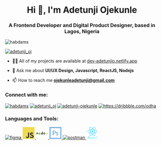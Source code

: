 <h1 align="center">Hi 👋, I'm Adetunji Ojekunle</h1>
<h3 align="center">A Frontend Developer and Digital Product Designer, based in Lagos, Nigeria</h3>


<p align="left"> <img src="https://komarev.com/ghpvc/?username=habdams&label=Profile%20views&color=0e75b6&style=flat" alt="habdams" /> </p>

<p align="left"> <a href="https://twitter.com/adetunji_oj" target="blank"><img src="https://img.shields.io/twitter/follow/adetunji_oj?logo=twitter&style=for-the-badge" alt="adetunji_oj" /></a> </p>

- 👨‍💻 All of my projects are available at [dev-adetunjio.netlify.app](https://dev-adetunjio.netlify.app/)

- 💬 Ask me about **UI/UX Design, Javascript, ReactJS, Nodejs**

- 📫 How to reach me **ojekunleadetunji@gmail.com**

<h3 align="left">Connect with me:</h3>
<p align="left">
<a href="https://codepen.io/habdams" target="blank"><img align="center" src="https://cdn.jsdelivr.net/npm/simple-icons@3.0.1/icons/codepen.svg" alt="habdams" height="30" width="40" /></a>
<a href="https://twitter.com/adetunji_oj" target="blank"><img align="center" src="https://cdn.jsdelivr.net/npm/simple-icons@3.0.1/icons/twitter.svg" alt="adetunji_oj" height="30" width="40" /></a>
<a href="https://linkedin.com/in/adetunji-ojekunle" target="blank"><img align="center" src="https://cdn.jsdelivr.net/npm/simple-icons@3.0.1/icons/linkedin.svg" alt="adetunji-ojekunle" height="30" width="40" /></a>
<a href="https://dribbble.com/https://dribbble.com/odha" target="blank"><img align="center" src="https://cdn.jsdelivr.net/npm/simple-icons@3.0.1/icons/dribbble.svg" alt="https://dribbble.com/odha" height="30" width="40" /></a>
</p>

<h3 align="left">Languages and Tools:</h3>
<p align="left"> <a href="https://www.figma.com/" target="_blank"> <img src="https://www.vectorlogo.zone/logos/figma/figma-icon.svg" alt="figma" width="40" height="40"/> </a>  <a href="https://developer.mozilla.org/en-US/docs/Web/JavaScript" target="_blank"> <img src="https://raw.githubusercontent.com/devicons/devicon/master/icons/javascript/javascript-original.svg" alt="javascript" width="40" height="40"/> </a> <a href="https://nodejs.org" target="_blank"> <img src="https://raw.githubusercontent.com/devicons/devicon/master/icons/nodejs/nodejs-original-wordmark.svg" alt="nodejs" width="40" height="40"/> </a> <a href="https://www.photoshop.com/en" target="_blank"> <img src="https://raw.githubusercontent.com/devicons/devicon/master/icons/photoshop/photoshop-line.svg" alt="photoshop" width="40" height="40"/> </a> <a href="https://postman.com" target="_blank"> <img src="https://www.vectorlogo.zone/logos/getpostman/getpostman-icon.svg" alt="postman" width="40" height="40"/> </a> <a href="https://reactjs.org/" target="_blank"> <img src="https://raw.githubusercontent.com/devicons/devicon/master/icons/react/react-original-wordmark.svg" alt="react" width="40" height="40"/> </a> </p>


